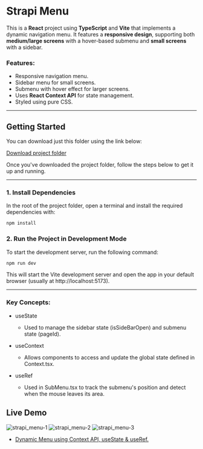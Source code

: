 # Strapi Menu

This is a **React** project using **TypeScript** and **Vite** that implements a dynamic navigation menu. It features a **responsive design**, supporting both **medium/large screens** with a hover-based submenu and **small screens** with a sidebar.

### Features:
- Responsive navigation menu.
- Sidebar menu for small screens.
- Submenu with hover effect for larger screens.
- Uses **React Context API** for state management.
- Styled using pure CSS.

---

## Getting Started

You can download just this folder using the link below:

[Download project folder](https://downgit.github.io/#/home?url=https://github.com/armandomzn/react_components/tree/main/strapi_menu)

Once you've downloaded the project folder, follow the steps below to get it up and running.

---

### 1. Install Dependencies
In the root of the project folder, open a terminal and install the required dependencies with:

```sh
npm install
```

### 2. Run the Project in Development Mode
To start the development server, run the following command:

```sh
npm run dev
```

This will start the Vite development server and open the app in your default browser (usually at http://localhost:5173).

---

### Key Concepts:

  - useState

    - Used to manage the sidebar state (isSideBarOpen) and submenu state (pageId).

  - useContext

    - Allows components to access and update the global state defined in Context.tsx.
  - useRef

    - Used in SubMenu.tsx to track the submenu's position and detect when the mouse leaves its area.

## Live Demo
![strapi_menu-1](https://github.com/user-attachments/assets/d1c78f34-66bb-487a-91ff-ac067d78d67e)
![strapi_menu-2](https://github.com/user-attachments/assets/7acc73c3-aa63-4a61-8db7-e7fe191510be)
![strapi_menu-3](https://github.com/user-attachments/assets/0ca7f89f-87c7-4126-aa4d-1b3d1d9ae5a6)
- [Dynamic Menu using Context API, useState & useRef.](https://ornate-dragon-6c5bb2.netlify.app/)
